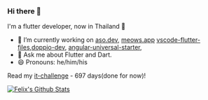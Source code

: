 ### Hi there 👋

I'm a flutter developer, now in Thailand 🌆

- 🔭 I’m currently working on [aso.dev](https://aso.dev), [meows.app](https://meows.app) [vscode-flutter-files](https://github.com/Gorniv/vscode-flutter-files),[doppio-dev](https://github.com/doppio-dev), [angular-universal-starter](https://github.com/Angular-RU/angular-universal-starter), 
- 💬 Ask me about Flutter and Dart.
- 😄 Pronouns: he/him/his

Read my [it-challenge](https://medium.com/it-challenge) - 697 days(done for now)!

[![Felix's Github Stats](https://github-readme-stats.vercel.app/api?username=gorniv&count_private=true&theme=default&show_icons=true)](https://github.com/gorniv)
